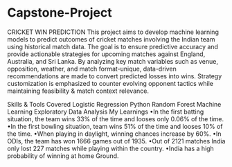 # Capstone-Project
CRICKET WIN PREDICTION
This project aims to develop machine learning models to predict outcomes of cricket matches involving the Indian team using historical match data. The goal is to ensure predictive accuracy and provide actionable strategies for upcoming matches against England, Australia, and Sri Lanka. By analyzing key match variables such as venue, opposition, weather, and match format-unique, data-driven recommendations are made to convert predicted losses into wins. Strategy customization is emphasized to counter evolving opponent tactics while maintaining feasibility & match context relevance.

Skills & Tools Covered
Logistic Regression
Python
Random Forest
Machine Learning
Exploratory Data Analysis
My Learnings
•In the first batting situation, the team wins 33% of the time and looses only 0.06% of the time. •In the first bowling situation, team wins 51% of the time and looses 10% of the time. •When playing in daylight, winning chances increase by 60%. •In ODIs, the team has won 1666 games out of 1935. •Out of 2121 matches India only lost 227 matches while playing within the country. •India has a high probability of winning at home Ground.
